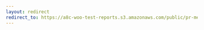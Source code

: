 ```yaml
---
layout: redirect
redirect_to: https://a8c-woo-test-reports.s3.amazonaws.com/public/pr-merge/37717/api/index.html
---
```

